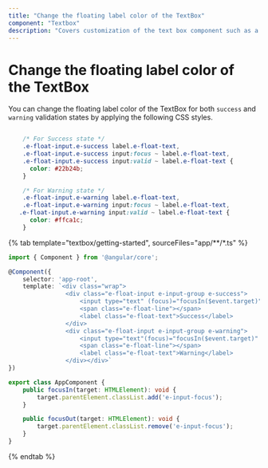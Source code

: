 ```yaml
---
title: "Change the floating label color of the TextBox"
component: "Textbox"
description: "Covers customization of the text box component such as a rounded corner, disabled, read-only state, background color, and font color."
---
```


# Change the floating label color of the TextBox

You can change the floating label color of the TextBox for both `success` and `warning` validation states by applying the following CSS styles.

```CSS

    /* For Success state */
    .e-float-input.e-success label.e-float-text,
    .e-float-input.e-success input:focus ~ label.e-float-text,
    .e-float-input.e-success input:valid ~ label.e-float-text {
      color: #22b24b;
    }

    /* For Warning state */
    .e-float-input.e-warning label.e-float-text,
    .e-float-input.e-warning input:focus ~ label.e-float-text,
   .e-float-input.e-warning input:valid ~ label.e-float-text {
      color: #ffca1c;
    }

```

{% tab template="textbox/getting-started", sourceFiles="app/**/*.ts" %}

```typescript
import { Component } from '@angular/core';

@Component({
    selector: 'app-root',
    template: `<div class="wrap">
                <div class="e-float-input e-input-group e-success">
                    <input type="text" (focus)="focusIn($event.target)" (blur)="focusOut($event.target)" required/>
                    <span class="e-float-line"></span>
                    <label class="e-float-text">Success</label>
                </div>
                <div class="e-float-input e-input-group e-warning">
                    <input type="text"(focus)="focusIn($event.target)" (blur)="focusOut($event.target)" required/>
                    <span class="e-float-line"></span>
                    <label class="e-float-text">Warning</label>
                </div></div>`
})

export class AppComponent {
    public focusIn(target: HTMLElement): void {
        target.parentElement.classList.add('e-input-focus');
    }

    public focusOut(target: HTMLElement): void {
        target.parentElement.classList.remove('e-input-focus');
    }
}

```

{% endtab %}
